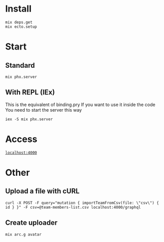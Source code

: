 # Install

```
mix deps.get
mix ecto.setup
```

# Start

## Standard

```
mix phx.server
```

## With REPL (IEx)
This is the equivalent of binding.pry
If you want to use it inside the code
You need to start the server this way

```
iex -S mix phx.server
```

# Access

[`localhost:4000`](http://localhost:4000)

# Other

## Upload a file with cURL

```
curl -X POST -F query="mutation { importTeamFromCsv(file: \"csv\") { id } }" -F csv=@team-members-list.csv localhost:4000/graphql
```

## Create uploader

```
mix arc.g avatar
```